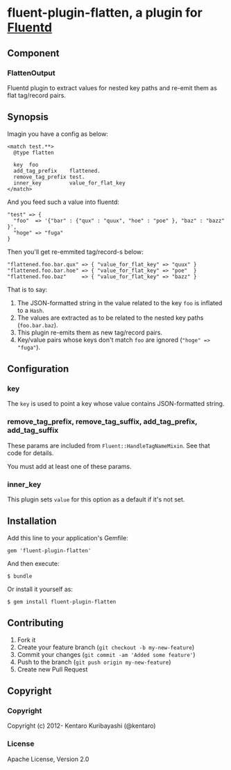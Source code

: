 # fluent-plugin-flatten, a plugin for [Fluentd](http://fluentd.org)

## Component

### FlattenOutput

Fluentd plugin to extract values for nested key paths and re-emit them as flat tag/record pairs.

## Synopsis

Imagin you have a config as below:

```
<match test.**>
  @type flatten

  key  foo
  add_tag_prefix    flattened.
  remove_tag_prefix test.
  inner_key         value_for_flat_key
</match>
```

And you feed such a value into fluentd:

```
"test" => {
  "foo"  => '{"bar" : {"qux" : "quux", "hoe" : "poe" }, "baz" : "bazz" }',
  "hoge" => "fuga"
}
```

Then you'll get re-emmited tag/record-s below:

```
"flattened.foo.bar.qux" => { "value_for_flat_key" => "quux" }
"flattened.foo.bar.hoe" => { "value_for_flat_key" => "poe"  }
"flattened.foo.baz"     => { "value_for_flat_key" => "bazz" }
```

That is to say:

  1. The JSON-formatted string in the value related to the key `foo` is inflated to a `Hash`.
  2. The values are extracted as to be related to the nested key paths (`foo.bar.baz`).
  3. This plugin re-emits them as new tag/record pairs.
  4. Key/value pairs whose keys don't match `foo` are ignored (`"hoge" => "fuga"`).

## Configuration

### key

The `key` is used to point a key whose value contains JSON-formatted
string.

### remove_tag_prefix, remove_tag_suffix, add_tag_prefix, add_tag_suffix

These params are included from `Fluent::HandleTagNameMixin`. See that code for details.

You must add at least one of these params.

### inner_key

This plugin sets `value` for this option as a default if it's not set.

## Installation

Add this line to your application's Gemfile:

    gem 'fluent-plugin-flatten'

And then execute:

    $ bundle

Or install it yourself as:

    $ gem install fluent-plugin-flatten

## Contributing

1. Fork it
2. Create your feature branch (`git checkout -b my-new-feature`)
3. Commit your changes (`git commit -am 'Added some feature'`)
4. Push to the branch (`git push origin my-new-feature`)
5. Create new Pull Request

## Copyright

### Copyright

Copyright (c) 2012- Kentaro Kuribayashi (@kentaro)

### License

Apache License, Version 2.0
